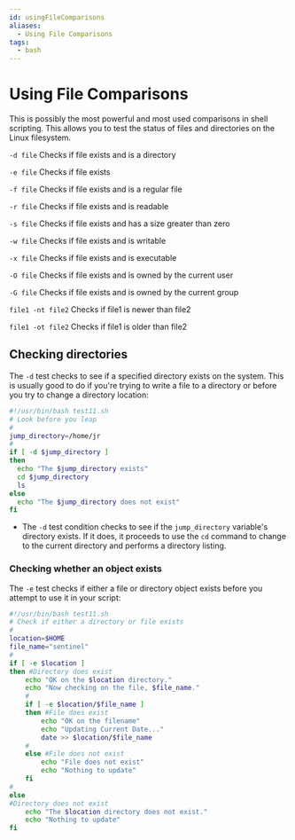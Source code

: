 ```yaml
---
id: usingFileComparisons
aliases:
  - Using File Comparisons
tags:
  - bash
---
```


# Using File Comparisons

This is possibly the most powerful and most used comparisons in shell scripting.
This allows you to test the status of files and directories on the Linux
filesystem.

`-d file` Checks if file exists and is a directory

`-e file` Checks if file exists

`-f file` Checks if file exists and is a regular file

`-r file` Checks if file exists and is readable

`-s file` Checks if file exists and has a size greater than zero

`-w file` Checks if file exists and is writable

`-x file` Checks if file exists and is executable

`-O file` Checks if file exists and is owned by the current user

`-G file` Checks if file exists and is owned by the current group

`file1 -nt file2` Checks if file1 is newer than file2

`file1 -ot file2` Checks if file1 is older than file2

## Checking directories

The `-d` test checks to see if a specified directory exists on the system. This
is usually good to do if you're trying to write a file to a directory or before
you try to change a directory location:

```bash
#!/usr/bin/bash test11.sh
# Look before you leap
#
jump_directory=/home/jr
#
if [ -d $jump_directory ]
then
  echo "The $jump_directory exists"
  cd $jump_directory
  ls
else
  echo "The $jump_directory does not exist"
fi
```

- The `-d` test condition checks to see if the `jump_directory` variable's
  directory exists. If it does, it proceeds to use the `cd` command to change to
  the current directory and performs a directory listing.

### Checking whether an object exists

The `-e` test checks if either a file or directory object exists before you
attempt to use it in your script:

```bash
#!/usr/bin/bash test11.sh
# Check if either a directory or file exists
#
location=$HOME
file_name="sentinel"
#
if [ -e $location ]
then #Directory does exist
    echo "OK on the $location directory."
    echo "Now checking on the file, $file_name."
    #
    if [ -e $location/$file_name ]
    then #File does exist
        echo "OK on the filename"
        echo "Updating Current Date..."
        date >> $location/$file_name
    #
    else #File does not exist
        echo "File does not exist"
        echo "Nothing to update"
    fi
#
else
#Directory does not exist
    echo "The $location directory does not exist."
    echo "Nothing to update"
fi
```
